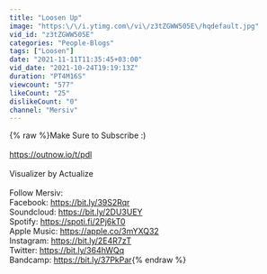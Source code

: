```yaml
---
title: "Loosen Up"
image: "https:\/\/i.ytimg.com\/vi\/z3tZGWW505E\/hqdefault.jpg"
vid_id: "z3tZGWW505E"
categories: "People-Blogs"
tags: ["Loosen"]
date: "2021-11-11T11:35:45+03:00"
vid_date: "2021-10-24T19:19:13Z"
duration: "PT4M16S"
viewcount: "577"
likeCount: "25"
dislikeCount: "0"
channel: "Mersiv"
---
```

{% raw %}Make Sure to Subscribe :)<br /><br /><a rel="nofollow" target="blank" href="https://outnow.io/t/pdl">https://outnow.io/t/pdl</a><br /><br />Visualizer by Actualize<br /><br />Follow Mersiv:<br />Facebook: <a rel="nofollow" target="blank" href="https://bit.ly/39S2Rqr">https://bit.ly/39S2Rqr</a><br />Soundcloud: <a rel="nofollow" target="blank" href="https://bit.ly/2DU3UEY">https://bit.ly/2DU3UEY</a><br />Spotify: <a rel="nofollow" target="blank" href="https://spoti.fi/2Pj6kT0">https://spoti.fi/2Pj6kT0</a><br />Apple Music: <a rel="nofollow" target="blank" href="https://apple.co/3mYXQ32">https://apple.co/3mYXQ32</a><br />Instagram: <a rel="nofollow" target="blank" href="https://bit.ly/2E4R7zT">https://bit.ly/2E4R7zT</a><br />Twitter: <a rel="nofollow" target="blank" href="https://bit.ly/364hWQq">https://bit.ly/364hWQq</a><br />Bandcamp: <a rel="nofollow" target="blank" href="https://bit.ly/37PkPar">https://bit.ly/37PkPar</a>{% endraw %}
